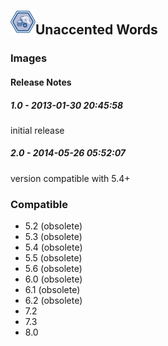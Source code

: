 ## <img src='./logo.jpg' width='40' height='40'>Unaccented Words

### Images




#### Release Notes

##### 1.0 - 2013-01-30 20:45:58
initial release
##### 2.0 - 2014-05-26 05:52:07
version compatible with 5.4+
### Compatible
 -  5.2 (obsolete)
 -   5.3 (obsolete)
 -   5.4 (obsolete)
 -   5.5 (obsolete)
 -   5.6 (obsolete)
 -   6.0 (obsolete)
 -   6.1 (obsolete)
 -   6.2 (obsolete)
 - 7.2
 - 7.3
 - 8.0